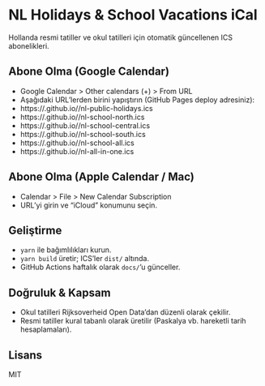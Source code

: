 # NL Holidays & School Vacations iCal


Hollanda resmi tatiller ve okul tatilleri için otomatik güncellenen ICS abonelikleri.


## Abone Olma (Google Calendar)
- Google Calendar > Other calendars (+) > From URL
- Aşağıdaki URL’lerden birini yapıştırın (GitHub Pages deploy adresiniz):
- https://<username>.github.io/<repo>/nl-public-holidays.ics
- https://<username>.github.io/<repo>/nl-school-north.ics
- https://<username>.github.io/<repo>/nl-school-central.ics
- https://<username>.github.io/<repo>/nl-school-south.ics
- https://<username>.github.io/<repo>/nl-school-all.ics
- https://<username>.github.io/<repo>/nl-all-in-one.ics


## Abone Olma (Apple Calendar / Mac)
- Calendar > File > New Calendar Subscription
- URL’yi girin ve “iCloud” konumunu seçin.


## Geliştirme
- `yarn` ile bağımlılıkları kurun.
- `yarn build` üretir; ICS’ler `dist/` altında.
- GitHub Actions haftalık olarak `docs/`’u günceller.


## Doğruluk & Kapsam
- Okul tatilleri Rijksoverheid Open Data’dan düzenli olarak çekilir.
- Resmi tatiller kural tabanlı olarak üretilir (Paskalya vb. hareketli tarih hesaplamaları).


## Lisans
MIT